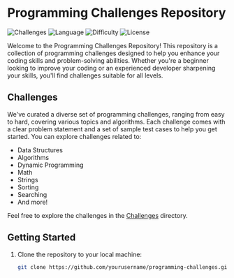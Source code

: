 # Programming Challenges Repository

![Challenges](https://img.shields.io/badge/Challenges-30-brightgreen.svg)
![Language](https://img.shields.io/badge/Language-Python-blue.svg)
![Difficulty](https://img.shields.io/badge/Difficulty-Easy%20to%20Hard-orange.svg)
![License](https://img.shields.io/badge/License-MIT-red.svg)

Welcome to the Programming Challenges Repository! This repository is a collection of programming challenges designed to help you enhance your coding skills and problem-solving abilities. Whether you're a beginner looking to improve your coding or an experienced developer sharpening your skills, you'll find challenges suitable for all levels.

## Challenges

We've curated a diverse set of programming challenges, ranging from easy to hard, covering various topics and algorithms. Each challenge comes with a clear problem statement and a set of sample test cases to help you get started. You can explore challenges related to:

- Data Structures
- Algorithms
- Dynamic Programming
- Math
- Strings
- Sorting
- Searching
- And more!

Feel free to explore the challenges in the [Challenges](/Challenges) directory.

## Getting Started

1. Clone the repository to your local machine:

   ```bash
   git clone https://github.com/yourusername/programming-challenges.git

